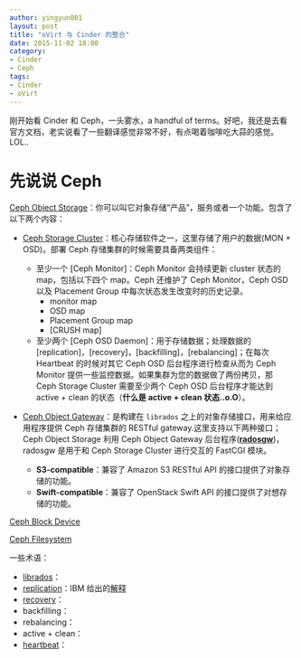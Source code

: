 ```yaml
---
author: yingyun001
layout: post
title: "oVirt 与 Cinder 的整合"
date: 2015-11-02 18:00
category: 
- Cinder
- Ceph
tags:
- Cinder
- oVirt
---
```


刚开始看 Cinder 和 Ceph，一头雾水，a handful of terms。好吧，我还是去看官方文档，老实说看了一些翻译感觉非常不好，有点喝着咖啡吃大蒜的感觉。LOL..

# 先说说 Ceph

[Ceph Object Storage](http://docs.ceph.com/docs/master/glossary/#term-ceph-object-storage)：你可以叫它对象存储“产品”，服务或者一个功能。包含了以下两个内容：

* [Ceph Storage Cluster]()：核心存储软件之一，这里存储了用户的数据(MON + OSD)。部署 Ceph 存储集群的时候需要具备两类组件：
   * 至少一个 [Ceph Monitor]：Ceph Monitor 会持续更新 cluster 状态的 map，包括以下四个 map。Ceph 还维护了 Ceph Monitor，Ceph OSD 以及 Placement Group 中每次状态发生改变时的历史记录。
      * monitor map
      * OSD map
      * Placement Group map
      * [CRUSH map]
   * 至少两个 [Ceph OSD Daemon]：用于存储数据；处理数据的 [replication]，[recovery]，[backfilling]，[rebalancing]；在每次 Heartbeat 的时候对其它 Ceph OSD 后台程序进行检查从而为 Ceph Monitor 提供一些监控数据。如果集群为您的数据做了两份拷贝，那 Ceph Storage Cluster 需要至少两个 Ceph OSD 后台程序才能达到 active + clean 的状态（**什么是 active + clean 状态..o.O**）。

* [Ceph Object Gateway](http://docs.ceph.com/docs/master/radosgw/)：是构建在 `librados` 之上的对象存储接口，用来给应用程序提供 Ceph 存储集群的 RESTful gateway.这里支持以下两种接口；Ceph Object Storage 利用 Ceph Object Gateway 后台程序(**[radosgw](http://docs.ceph.com/docs/v0.69/man/8/radosgw/)**)，radosgw 是用于和 Ceph Storage Cluster 进行交互的 FastCGI 模块。
   * **S3-compatible**：兼容了 Amazon S3 RESTful API 的接口提供了对象存储的功能。
   * **Swift-compatible**：兼容了 OpenStack Swift API 的接口提供了对想存储的功能。

[Ceph Block Device](http://docs.ceph.com/docs/master/rbd/rbd/)

[Ceph Filesystem](http://docs.ceph.com/docs/master/cephfs/)

一些术语：

* [librados](http://docs.ceph.com/docs/giant/rados/api/librados-intro/)： 
* [replication](https://en.wikipedia.org/wiki/Replication_(computing))：IBM 给出的[解释](https://www-01.ibm.com/software/data/replication/)
* [recovery](https://en.wikipedia.org/wiki/Data_recovery)：
* backfilling：
* rebalancing：
* active + clean：
* [heartbeat](http://linux-ha.org/wiki/Heartbeat)：

